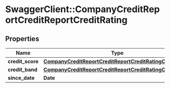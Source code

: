 # SwaggerClient::CompanyCreditReportCreditReportCreditRating

## Properties
Name | Type | Description | Notes
------------ | ------------- | ------------- | -------------
**credit_score** | [**CompanyCreditReportCreditReportCreditRatingCreditScore**](CompanyCreditReportCreditReportCreditRatingCreditScore.md) |  | 
**credit_band** | [**CompanyCreditReportCreditReportCreditRatingCreditBand**](CompanyCreditReportCreditReportCreditRatingCreditBand.md) |  | 
**since_date** | **Date** |  | 


